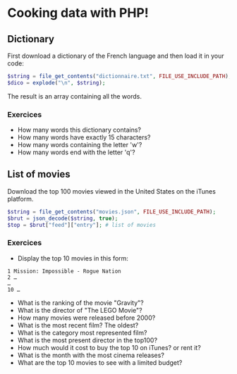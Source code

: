 # Cooking data with PHP!

## Dictionary

First download a dictionary of the French language and then load it in your code:

```php
$string = file_get_contents("dictionnaire.txt", FILE_USE_INCLUDE_PATH);
$dico = explode("\n", $string);
```

The result is an array containing all the words.

### Exercices

* How many words this dictionary contains?
* How many words have exactly 15 characters?
* How many words containing the letter 'w'?
* How many words end with the letter 'q'?


## List of movies

Download the top 100 movies viewed in the United States on the iTunes platform.

```php
$string = file_get_contents("movies.json", FILE_USE_INCLUDE_PATH);
$brut = json_decode($string, true);
$top = $brut["feed"]["entry"]; # list of movies
```

### Exercices

* Display the top 10 movies in this form:

```
1 Mission: Impossible - Rogue Nation
2 …
…
10 …
```

* What is the ranking of the movie "Gravity"?
* What is the director of "The LEGO Movie"?
* How many movies were released before 2000?
* What is the most recent film? The oldest?
* What is the category most represented film?
* What is the most present director in the top100?
* How much would it cost to buy the top 10 on iTunes? or rent it?
* What is the month with the most cinema releases?
* What are the top 10 movies to see with a limited budget?
